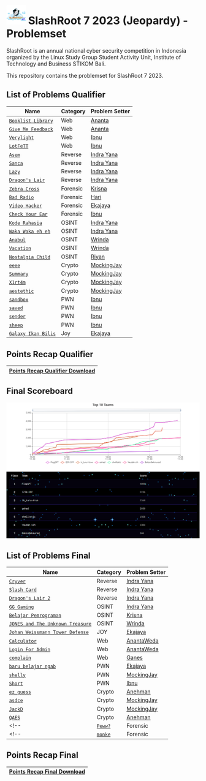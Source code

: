 # <img src="assets/images/logo.png" height="50"> SlashRoot 7 2023 (Jeopardy) - Problemset

SlashRoot is an annual national cyber security competition in Indonesia organized by the Linux Study Group Student Activity Unit, Institute of Technology and Business STIKOM Bali.

This repository contains the problemset for SlashRoot 7 2023.

## List of Problems Qualifier

| Name                                                                                                                                     | Category | Problem Setter                                   |
| ---------------------------------------------------------------------------------------------------------------------------------------- | -------- | ------------------------------------------------ |
| [`Booklist Library`](https://github.com/Kelompok-Studi-Linux-Stikom-Bali/soal-slashroot-7/tree/master/penyisihan/web/booklist-libary)    | Web      | [Ananta](https://github.com/AnantaWeda)          |
| [`Give Me Feedback`](https://github.com/Kelompok-Studi-Linux-Stikom-Bali/soal-slashroot-7/tree/master/penyisihan/web/give-me-feedback)   | Web      | [Ananta](https://github.com/AnantaWeda)          |
| [`Verylight`](https://github.com/Kelompok-Studi-Linux-Stikom-Bali/soal-slashroot-7/tree/master/penyisihan/web/verylight)                 | Web      | [Ibnu](https://github.com/ibnudz)                |
| [`LotFeTT`](https://github.com/Kelompok-Studi-Linux-Stikom-Bali/soal-slashroot-7/tree/master/penyisihan/web/lotfett)                     | Web      | [Ibnu](https://github.com/ibnudz)                |
| [`Asem`](https://github.com/Kelompok-Studi-Linux-Stikom-Bali/soal-slashroot-7/tree/master/penyisihan/reverse/asem)                       | Reverse  | [Indra Yana](https://github.com/indrayyana)      |
| [`Sanca`](https://github.com/Kelompok-Studi-Linux-Stikom-Bali/soal-slashroot-7/tree/master/penyisihan/reverse/sanca)                     | Reverse  | [Indra Yana](https://github.com/indrayyana)      |
| [`Lazy`](https://github.com/Kelompok-Studi-Linux-Stikom-Bali/soal-slashroot-7/tree/master/penyisihan/reverse/lazy)                       | Reverse  | [Indra Yana](https://github.com/indrayyana)      |
| [`Dragon's Lair`](https://github.com/Kelompok-Studi-Linux-Stikom-Bali/soal-slashroot-7/tree/master/penyisihan/reverse/dragons_lair)      | Reverse  | [Indra Yana](https://github.com/indrayyana)      |
| [`Zebra Cross`](https://github.com/Kelompok-Studi-Linux-Stikom-Bali/soal-slashroot-7/tree/master/penyisihan/forensics/zebra_cross)       | Forensic | [Krisna](https://github.com/wiranatakrisna)      |
| [`Bad Radio`](https://github.com/Kelompok-Studi-Linux-Stikom-Bali/soal-slashroot-7/tree/master/penyisihan/forensics/bad-radio)           | Forensic | [Hari](https://github.com/gedehari)              |
| [`Video Hacker`](https://github.com/Kelompok-Studi-Linux-Stikom-Bali/soal-slashroot-7/tree/master/penyisihan/forensics/video_hacker)     | Forensic | [Ekajaya](https://github.com/ekajaya740)         |
| [`Check Your Ear`](https://github.com/Kelompok-Studi-Linux-Stikom-Bali/soal-slashroot-7/tree/master/penyisihan/forensics/check_your_ear) | Forensic | [Ibnu](https://github.com/ibnudz)                |
| [`Kode Rahasia`](https://github.com/Kelompok-Studi-Linux-Stikom-Bali/soal-slashroot-7/tree/master/penyisihan/OSINT/kode_rahasia)         | OSINT    | [Indra Yana](https://github.com/indrayyana)      |
| [`Waka Waka eh eh`](https://github.com/Kelompok-Studi-Linux-Stikom-Bali/soal-slashroot-7/tree/master/penyisihan/OSINT/waka_waka_eh_eh)   | OSINT    | [Indra Yana](https://github.com/indrayyana)      |
| [`Anabul`](https://github.com/Kelompok-Studi-Linux-Stikom-Bali/soal-slashroot-7/tree/master/penyisihan/OSINT/anabul)                     | OSINT    | [Wrinda](https://github.com/WrindaWaneswari)     |
| [`Vacation`](https://github.com/Kelompok-Studi-Linux-Stikom-Bali/soal-slashroot-7/tree/master/penyisihan/OSINT/Vacation)                 | OSINT    | [Wrinda](https://github.com/WrindaWaneswari)     |
| [`Nostalgia Child`](https://github.com/Kelompok-Studi-Linux-Stikom-Bali/soal-slashroot-7/tree/master/penyisihan/OSINT/nostalgia_child)   | OSINT    | [Riyan](https://github.com/riyanpradana21)       |
| [`eeee`](https://github.com/Kelompok-Studi-Linux-Stikom-Bali/soal-slashroot-7/tree/master/penyisihan/crypto/eeee)                        | Crypto   | [MockingJay](https://github.com/MockingjayIndra) |
| [`Summary`](https://github.com/Kelompok-Studi-Linux-Stikom-Bali/soal-slashroot-7/tree/master/penyisihan/crypto/summary)                  | Crypto   | [MockingJay](https://github.com/MockingjayIndra) |
| [`X1rt4m`](https://github.com/Kelompok-Studi-Linux-Stikom-Bali/soal-slashroot-7/tree/master/penyisihan/crypto/x1rt4m)                    | Crypto   | [MockingJay](https://github.com/MockingjayIndra) |
| [`aestethic`](https://github.com/Kelompok-Studi-Linux-Stikom-Bali/soal-slashroot-7/tree/master/penyisihan/crypto/aestethic)              | Crypto   | [MockingJay](https://github.com/MockingjayIndra) |
| [`sandbox`](https://github.com/Kelompok-Studi-Linux-Stikom-Bali/soal-slashroot-7/tree/master/penyisihan/pwn/sandbox)                     | PWN      | [Ibnu](https://github.com/ibnudz)                |
| [`saved`](https://github.com/Kelompok-Studi-Linux-Stikom-Bali/soal-slashroot-7/tree/master/penyisihan/pwn/saved)                         | PWN      | [Ibnu](https://github.com/ibnudz)                |
| [`sender`](https://github.com/Kelompok-Studi-Linux-Stikom-Bali/soal-slashroot-7/tree/master/penyisihan/pwn/sender)                       | PWN      | [Ibnu](https://github.com/ibnudz)                |
| [`sheep`](https://github.com/Kelompok-Studi-Linux-Stikom-Bali/soal-slashroot-7/tree/master/penyisihan/pwn/sheep)                         | PWN      | [Ibnu](https://github.com/ibnudz)                |
| [`Galaxy Ikan Bilis`](https://github.com/Kelompok-Studi-Linux-Stikom-Bali/soal-slashroot-7/tree/master/penyisihan/JOY/Galaxy-Ikan-Bilis) | Joy      | [Ekajaya](https://github.com/ekajaya740)         |

## Points Recap Qualifier

| [Points Recap Qualifier Download](assets/files/Rekap_Point_Slashroot_CTF_Quals.xlsx) |
| ------------------------------------------------------------------------------------ |

## Final Scoreboard
<img src="assets/images/Top_10.png">
<img src="assets/images/Scoreboard.jpg">

## List of Problems Final

| Name                                                                                                                    | Category       | Problem Setter                              |
| ----------------------------------------------------------------------------------------------------------------------- | -------------- | ------------------------------------------- |
| [`Cryver`](https://github.com/Kelompok-Studi-Linux-Stikom-Bali/soal-slashroot-7/tree/master/final/reverse/cryver) | Reverse        | [Indra Yana](https://github.com/indrayyana) |
| [`Slash Card`](https://github.com/Kelompok-Studi-Linux-Stikom-Bali/soal-slashroot-7/tree/master/final/reverse/slash_card) | Reverse        | [Indra Yana](https://github.com/indrayyana) |
| [`Dragon's Lair 2`](https://github.com/Kelompok-Studi-Linux-Stikom-Bali/soal-slashroot-7/tree/master/final/reverse/dragons_lair2) | Reverse        | [Indra Yana](https://github.com/indrayyana) |
| [`GG Gaming`](https://github.com/Kelompok-Studi-Linux-Stikom-Bali/soal-slashroot-7/tree/master/final/OSINT/gg_gaming) | OSINT        | [Indra Yana](https://github.com/indrayyana) |
| [`Belajar Pemrograman`](https://github.com/Kelompok-Studi-Linux-Stikom-Bali/soal-slashroot-7/tree/master/final/OSINT/belajar_pemrograman) | OSINT        | [Krisna](https://github.com/wiranatakrisna) |
| [`JONES and The Unknown Treasure`](https://github.com/Kelompok-Studi-Linux-Stikom-Bali/soal-slashroot-7/tree/master/final/OSINT/JONES_and_The_Unknown_Treasure) | OSINT        | [Wrinda](https://github.com/WrindaWaneswari) |
| [`Johan Weissmann Tower Defense`](https://github.com/Kelompok-Studi-Linux-Stikom-Bali/soal-slashroot-7/tree/master/final/Joy/Johan-Weissmann-Tower-Defense)         | JOY | [Ekajaya](https://github.com/ekajaya740)|
| [`Calculator`](https://github.com/Kelompok-Studi-Linux-Stikom-Bali/soal-slashroot-7/tree/master/final/web/calculator) | Web | [AnantaWeda](https://github.com/anantaweda)|
| [`Login For Admin`](https://github.com/Kelompok-Studi-Linux-Stikom-Bali/soal-slashroot-7/tree/master/final/web/login_for_admin) | Web | [AnantaWeda](https://github.com/anantaweda)|
| [`complain`](https://github.com/Kelompok-Studi-Linux-Stikom-Bali/soal-slashroot-7/tree/master/final/web/complain) | Web | [Ganes](https://github.com/Ganes556)|
| [`baru belajar ngab`](https://github.com/Kelompok-Studi-Linux-Stikom-Bali/soal-slashroot-7/tree/master/final/pwn/baru-belajar-ngab) | PWN | [Ekajaya](https://github.com/ekajaya740)|
| [`shelly`](https://github.com/Kelompok-Studi-Linux-Stikom-Bali/soal-slashroot-7/tree/master/final/pwn/shelly) | PWN | [MockingJay](https://github.com/MockingjayIndra)|
| [`Short`](https://github.com/Kelompok-Studi-Linux-Stikom-Bali/soal-slashroot-7/tree/master/final/pwn/short) | PWN | [Ibnu](https://github.com/ibnudz)|
| [`ez guess`](https://github.com/Kelompok-Studi-Linux-Stikom-Bali/soal-slashroot-7/tree/master/final/crypto/ezGuess) | Crypto   | [Anehman](https://github.com/anehman) |
| [`asdce`](https://github.com/Kelompok-Studi-Linux-Stikom-Bali/soal-slashroot-7/tree/master/final/crypto/asdce) | Crypto   | [MockingJay](https://github.com/MockingjayIndra) |
| [`JackD`](https://github.com/Kelompok-Studi-Linux-Stikom-Bali/soal-slashroot-7/tree/master/final/crypto/JackD) | Crypto   | [MockingJay](https://github.com/MockingjayIndra) |
| [`QAES`](https://github.com/Kelompok-Studi-Linux-Stikom-Bali/soal-slashroot-7/tree/master/final/crypto/QAES) | Crypto   | [Anehman](https://github.com/anehman) |
<!-- | [`Peww?`](https://github.com/Kelompok-Studi-Linux-Stikom-Bali/soal-slashroot-7/tree/master/final/forensic/?) | Forensic | [Ibnu](https://github.com/ibnudz) | -->
<!-- | [`monke`](https://github.com/Kelompok-Studi-Linux-Stikom-Bali/soal-slashroot-7/tree/master/final/forensic/?) | Forensic | [Hari](https://github.com/gedehari) | -->

## Points Recap Final

| [Points Recap Final Download](assets/files/Rekap_Point_Slashroot_CTF_Final.xlsx) |
| -------------------------------------------------------------------------------- |
